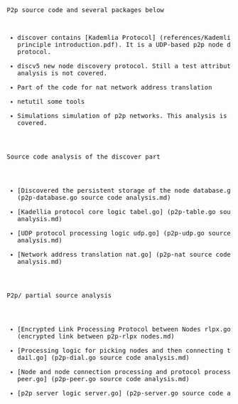 
<!-- saved from url=(0051)https://translate.googleusercontent.com/translate_f -->
<html><head><meta http-equiv="Content-Type" content="text/html; charset=UTF-8"></head><body><pre>P2p source code and several packages below

- discover contains [Kademlia Protocol] (references/Kademlia protocol principle introduction.pdf). It is a UDP-based p2p node discovery protocol.
- discv5 new node discovery protocol. Still a test attribute. This analysis is not covered.
- Part of the code for nat network address translation
- netutil some tools
- Simulations simulation of p2p networks. This analysis is not covered.

Source code analysis of the discover part

- [Discovered the persistent storage of the node database.go] (p2p-database.go source code analysis.md)
- [Kadellia protocol core logic tabel.go] (p2p-table.go source code analysis.md)
- [UDP protocol processing logic udp.go] (p2p-udp.go source code analysis.md)
- [Network address translation nat.go] (p2p-nat source code analysis.md)

P2p/ partial source analysis

- [Encrypted Link Processing Protocol between Nodes rlpx.go] (encrypted link between p2p-rlpx nodes.md)
- [Processing logic for picking nodes and then connecting them dail.go] (p2p-dial.go source code analysis.md)
- [Node and node connection processing and protocol processing peer.go] (p2p-peer.go source code analysis.md)
- [p2p server logic server.go] (p2p-server.go source code analysis.md)
</pre></body></html>